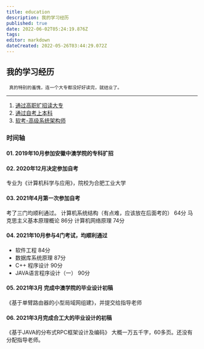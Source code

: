```yaml
---
title: education
description: 我的学习经历
published: true
date: 2022-06-02T05:24:19.876Z
tags: 
editor: markdown
dateCreated: 2022-05-26T03:44:29.072Z
---
```


## 我的学习经历
 
     真的特别的羞愧，连一个大专都没好好读完，就结业了。
     

    
---
 1. [通过高职扩招读大专](/学习经历/高职)
 2. [通过自考上本科](/学习经历/自考)
 3. [软考-高级系统架构师](/学习经历/软考)


### 时间轴

#### 01. 2019年10月参加安徽中澳学院的专科扩招
#### 02. 2020年12月决定参加自考
  专业为《计算机科学与应用》，院校为合肥工业大学
#### 03. 2021年4月第一次参加自考
考了三门均顺利通过。
计算机系统结构（有点难，应该放在后面考的） 64分
马克思主义基本原理概论                  86分
计算机网络原理                         74分
#### 04. 2021年10月参与4门考试，均顺利通过
  - 软件工程  84分
  - 数据库系统原理  87分
  - C++ 程序设计  90分
  - JAVA语言程序设计（一） 90分

#### 05. 2021年3月 完成中澳学院的毕业设计初稿 
  《基于单臂路由器的小型局域网组建》，并提交给指导老师
#### 06. 2021年3月完成合工大的毕业设计的初稿
《基于JAVA的分布式RPC框架设计及编码》 大概一万五千字，60多页。还没有分配指导老师。  

     